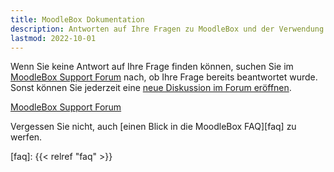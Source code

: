```yaml
---
title: MoodleBox Dokumentation
description: Antworten auf Ihre Fragen zu MoodleBox und der Verwendung der MoodleBox
lastmod: 2022-10-01
---
```


Wenn Sie keine Antwort auf Ihre Frage finden können, suchen Sie im [MoodleBox Support Forum][forum] nach, ob Ihre Frage bereits beantwortet wurde. Sonst können Sie jederzeit eine [neue Diskussion im Forum eröffnen][forum].

<p class="text-center"><a href="https://discuss.moodlebox.net/" target="_blank" class="btn btn-template-main btn-lg">MoodleBox Support Forum</a></p>

Vergessen Sie nicht, auch [einen Blick in die MoodleBox FAQ][faq] zu werfen.

 [forum]: https://discuss.moodlebox.net/
 [faq]: {{< relref "faq" >}}
